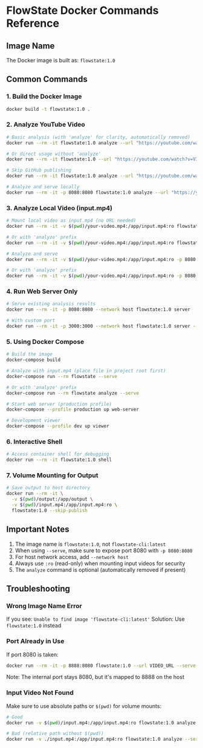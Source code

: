 # FlowState Docker Commands Reference

## Image Name
The Docker image is built as: `flowstate:1.0`

## Common Commands

### 1. Build the Docker Image
```bash
docker build -t flowstate:1.0 .
```

### 2. Analyze YouTube Video
```bash
# Basic analysis (with 'analyze' for clarity, automatically removed)
docker run --rm -it flowstate:1.0 analyze --url "https://youtube.com/watch?v=VIDEO_ID"

# Or direct usage without 'analyze'
docker run --rm -it flowstate:1.0 --url "https://youtube.com/watch?v=VIDEO_ID"

# Skip GitHub publishing
docker run --rm -it flowstate:1.0 analyze --url "https://youtube.com/watch?v=VIDEO_ID" --skip-publish

# Analyze and serve locally
docker run --rm -it -p 8080:8080 flowstate:1.0 analyze --url "https://youtube.com/watch?v=VIDEO_ID" --serve
```

### 3. Analyze Local Video (input.mp4)
```bash
# Mount local video as input.mp4 (no URL needed)
docker run --rm -it -v $(pwd)/your-video.mp4:/app/input.mp4:ro flowstate:1.0 --skip-publish

# Or with 'analyze' prefix
docker run --rm -it -v $(pwd)/your-video.mp4:/app/input.mp4:ro flowstate:1.0 analyze --skip-publish

# Analyze and serve
docker run --rm -it -v $(pwd)/your-video.mp4:/app/input.mp4:ro -p 8080:8080 flowstate:1.0 --serve

# Or with 'analyze' prefix
docker run --rm -it -v $(pwd)/your-video.mp4:/app/input.mp4:ro -p 8080:8080 flowstate:1.0 analyze --serve
```

### 4. Run Web Server Only
```bash
# Serve existing analysis results
docker run --rm -it -p 8080:8080 --network host flowstate:1.0 server

# With custom port
docker run --rm -it -p 3000:3000 --network host flowstate:1.0 server --port 3000
```

### 5. Using Docker Compose
```bash
# Build the image
docker-compose build

# Analyze with input.mp4 (place file in project root first)
docker-compose run --rm flowstate --serve

# Or with 'analyze' prefix
docker-compose run --rm flowstate analyze --serve

# Start web server (production profile)
docker-compose --profile production up web-server

# Development viewer
docker-compose --profile dev up viewer
```

### 6. Interactive Shell
```bash
# Access container shell for debugging
docker run --rm -it flowstate:1.0 shell
```

### 7. Volume Mounting for Output
```bash
# Save output to host directory
docker run --rm -it \
  -v $(pwd)/output:/app/output \
  -v $(pwd)/input.mp4:/app/input.mp4:ro \
  flowstate:1.0 --skip-publish
```

## Important Notes

1. The image name is `flowstate:1.0`, not `flowstate-cli:latest`
2. When using `--serve`, make sure to expose port 8080 with `-p 8080:8080`
3. For host network access, add `--network host`
4. Always use `:ro` (read-only) when mounting input videos for security
5. The `analyze` command is optional (automatically removed if present)

## Troubleshooting

### Wrong Image Name Error
If you see: `Unable to find image 'flowstate-cli:latest'`
Solution: Use `flowstate:1.0` instead

### Port Already in Use
If port 8080 is taken:
```bash
docker run --rm -it -p 8888:8080 flowstate:1.0 --url VIDEO_URL --serve --serve-port 8080
```
Note: The internal port stays 8080, but it's mapped to 8888 on the host

### Input Video Not Found
Make sure to use absolute paths or `$(pwd)` for volume mounts:
```bash
# Good
docker run -v $(pwd)/input.mp4:/app/input.mp4:ro flowstate:1.0 analyze --serve

# Bad (relative path without $(pwd))
docker run -v ./input.mp4:/app/input.mp4:ro flowstate:1.0 analyze --serve
```